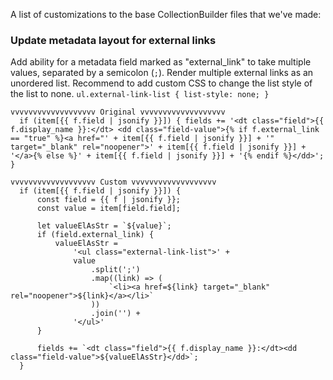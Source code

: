 A list of customizations to the base CollectionBuilder files that we've made:

### Update metadata layout for external links

Add ability for a metadata field marked as "external_link" to take multiple values, separated by a semicolon (`;`). Render multiple external links as an unordered list. Recommend to add custom CSS to change the list style of the list to none. `ul.external-link-list { list-style: none; }`

```
vvvvvvvvvvvvvvvvvvv Original vvvvvvvvvvvvvvvvvvv
  if (item[{{ f.field | jsonify }}]) { fields += '<dt class="field">{{ f.display_name }}:</dt> <dd class="field-value">{% if f.external_link == "true" %}<a href="' + item[{{ f.field | jsonify }}] + '" target="_blank" rel="noopener">' + item[{{ f.field | jsonify }}] + '</a>{% else %}' + item[{{ f.field | jsonify }}] + '{% endif %}</dd>'; }
  
vvvvvvvvvvvvvvvvvvv Custom vvvvvvvvvvvvvvvvvvv
  if (item[{{ f.field | jsonify }}]) {
      const field = {{ f | jsonify }};
      const value = item[field.field];

      let valueElAsStr = `${value}`;
      if (field.external_link) {
          valueElAsStr = 
              '<ul class="external-link-list">' +
              value
                  .split(';')
                  .map((link) => (
                      `<li><a href=${link} target="_blank" rel="noopener">${link}</a></li>`
                  ))
                  .join('') +
              '</ul>'
      }

      fields += `<dt class="field">{{ f.display_name }}:</dt><dd class="field-value">${valueElAsStr}</dd>`;
  }
```
